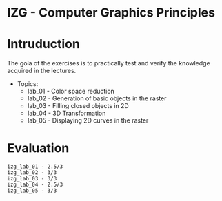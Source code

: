 # IZG - Computer Graphics Principles

# Intruduction
The gola of the exercises is to practically test and verify the knowledge acquired in the lectures.
+ Topics:
    * lab_01 - Color space reduction 
    * lab_02 - Generation of basic objects in the raster
    * lab_03 - Filling closed objects in 2D
    * lab_04 - 3D Transformation
    * lab_05 - Displaying 2D curves in the raster

# Evaluation
    izg_lab_01 - 2.5/3 
    izg_lab_02 - 3/3 
    izg_lab_03 - 3/3 
    izg_lab_04 - 2.5/3 
    izg_lab_05 - 3/3 